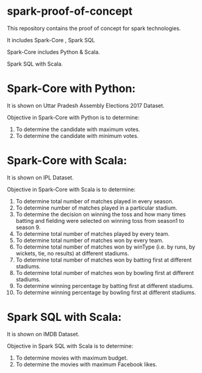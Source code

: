 # spark-proof-of-concept
This repository contains the proof of concept for spark technologies.

It includes Spark-Core , Spark SQL

Spark-Core includes Python & Scala.

Spark SQL with Scala.

# Spark-Core with Python:
It is shown on Uttar Pradesh Assembly Elections 2017 Dataset.

Objective in Spark-Core with Python is to determine:

1. To determine the candidate with maximum votes.
2. To determine the candidate with minimum votes.

# Spark-Core with Scala:
It is shown on IPL Dataset.

Objective in Spark-Core with Scala is to determine:

1. To determine total number of matches played in every season.
2. To determine number of matches played in a particular stadium.
3. To determine the decision on winning the toss and how many times batting and fielding were
selected on winning toss from season1 to season 9.
4. To determine total number of matches played by every team.
5. To determine total number of matches won by every team.
6. To determine total number of matches won by winType (i.e. by runs, by wickets, tie, no results)
at different stadiums.
7. To determine total number of matches won by batting first at different stadiums.
8. To determine total number of matches won by bowling first at different stadiums.
9. To determine winning percentage by batting first at different stadiums.
10. To determine winning percentage by bowling first at different stadiums.

# Spark SQL with Scala:
It is shown on IMDB Dataset.

Objective in Spark SQL with Scala is to determine:

1. To determine movies with maximum budget.
2. To determine the movies with maximum Facebook likes.
